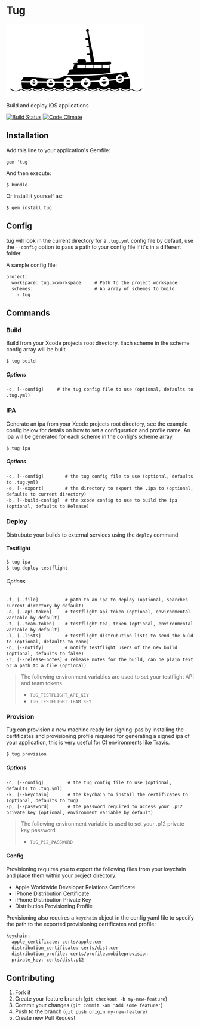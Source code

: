 # Tug

![icon](icon.png)

Build and deploy iOS applications

[![Build Status](https://travis-ci.org/alexfish/tug.svg?branch=feature%2Fbuild)](https://travis-ci.org/alexfish/tug)
[![Code Climate](https://codeclimate.com/github/alexfish/tug.png)](https://codeclimate.com/github/alexfish/tug)

## Installation

Add this line to your application's Gemfile:

    gem 'tug'

And then execute:

    $ bundle

Or install it yourself as:

    $ gem install tug

## Config

tug will look in the current directory for a `.tug.yml` config file by default, use the `--config` option to pass a path to your config file if it's in a different folder. 

A sample config file:

```
project:
  workspace: tug.xcworkspace     # Path to the project workspace
  schemes:                       # An array of schemes to build
    - tug
```


## Commands

### Build

Build from your Xcode projects root directory. Each scheme in the scheme config array will be built.

```
$ tug build
```

##### Options

```
-c, [--config]     # the tug config file to use (optional, defaults to .tug.yml)
```

### IPA

Generate an ipa from your Xcode projects root directory, see the example config below for details on how to set a configuration and profile name. An ipa will be generated for each scheme in the config's scheme array.

```
$ tug ipa
```

##### Options

```
-c, [--config]        # the tug config file to use (optional, defaults to .tug.yml)
-e, [--export]        # the directory to export the .ipa to (optional, defaults to current directory)
-b, [--build-config]  # the xcode config to use to build the ipa (optional, defaults to Release)
```

### Deploy

Distrubute your builds to external services using the `deploy` command

#### Testflight

```
$ tug ipa
$ tug deploy testflight
```


###### Options

```
-f, [--file]          # path to an ipa to deploy (optional, searches current directory by default)
-a, [--api-token]     # testflight api token (optional, environmental variable by default)
-t, [--team-token]    # testflight tea, token (optional, environmental variable by default)
-l, [--lists]         # testflight distrubution lists to send the buld to (optional, defaults to none)
-n, [--notify]        # notify testflight users of the new build (optional, defaults to false)
-r, [--release-notes] # release notes for the build, can be plain text or a path to a file (optional)
```

> 
> The following environment variables are used to set your testflight API and team tokens
> * `TUG_TESTFLIGHT_API_KEY`
> * `TUG_TESTFLIGHT_TEAM_KEY`

### Provision

Tug can provision a new machine ready for signing ipas by installing the certificates and provisioning profile required for generating a signed ipa of your application, this is very useful for CI environments like Travis. 

```
$ tug provision
```

##### Options

```
-c, [--config]         # the tug config file to use (optional, defaults to .tug.yml)
-k, [--keychain]       # the keychain to install the certificates to (optional, defaults to tug)
-p, [--password]       # the password required to access your .p12 private key (optional, environment variable by default)
```

> The following environment variable is used to set your .p12 private key password
> * `TUG_P12_PASSWORD`

#### Config 

Provisioning requires you to export the following files from your keychain and place them within your project directory:

* Apple Worldwide Developer Relations Certificate
* iPhone Distribution Certificate
* iPhone Distribution Private Key
* Distribution Provisioning Profile

Provisioning also requires a `keychain` object in the config yaml file to specify the path to the exported provisioning certificates and profile:

```
keychain:
  apple_certificate: certs/apple.cer
  distribution_certificate: certs/dist.cer
  distribution_profile: certs/profile.mobileprovision
  private_key: certs/dist.p12
```


## Contributing

1. Fork it
2. Create your feature branch (`git checkout -b my-new-feature`)
3. Commit your changes (`git commit -am 'Add some feature'`)
4. Push to the branch (`git push origin my-new-feature`)
5. Create new Pull Request
